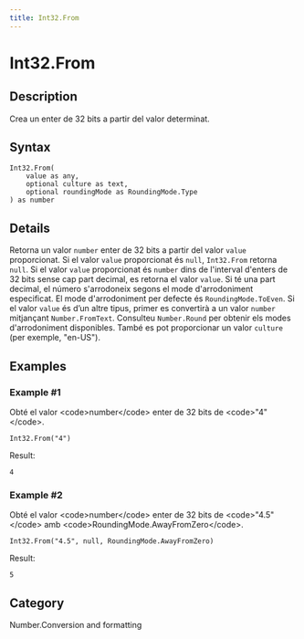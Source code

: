 ```yaml
---
title: Int32.From
---
```


# Int32.From


## Description

Crea un enter de 32 bits a partir del valor determinat.


## Syntax

```powerquery
Int32.From(
    value as any,
    optional culture as text,
    optional roundingMode as RoundingMode.Type
) as number
```


## Details

Retorna un valor <code>number</code> enter de 32 bits a partir del valor <code>value</code> proporcionat. Si el valor <code>value</code> proporcionat és <code>null</code>, <code>Int32.From</code> retorna <code>null</code>. Si el valor <code>value</code> proporcionat és <code>number</code> dins de l'interval d'enters de 32 bits sense cap part decimal, es retorna el valor <code>value</code>. Si té una part decimal, el número s'arrodoneix segons el mode d'arrodoniment especificat. El mode d'arrodoniment per defecte és <code>RoundingMode.ToEven</code>. Si el valor <code>value</code> és d’un altre tipus, primer es convertirà a un valor <code>number</code> mitjançant <code>Number.FromText</code>. Consulteu <code>Number.Round</code> per obtenir els modes d'arrodoniment disponibles. També es pot proporcionar un valor <code>culture</code> (per exemple, "en-US").


## Examples

### Example #1 
Obté el valor &lt;code&gt;number&lt;/code&gt; enter de 32 bits de &lt;code&gt;&#34;4&#34;&lt;/code&gt;.
```powerquery
Int32.From("4")
```

Result: 
```powerquery
4
```


### Example #2 
Obté el valor &lt;code&gt;number&lt;/code&gt; enter de 32 bits de &lt;code&gt;&#34;4.5&#34;&lt;/code&gt; amb &lt;code&gt;RoundingMode.AwayFromZero&lt;/code&gt;.
```powerquery
Int32.From("4.5", null, RoundingMode.AwayFromZero)
```

Result: 
```powerquery
5
```




## Category
Number.Conversion and formatting
